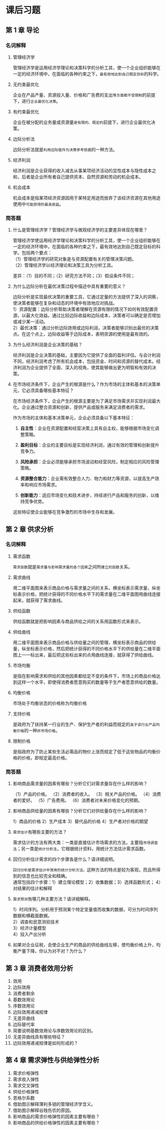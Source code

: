 # 课后习题

## 第 1 章 导论

### 名词解释

1. 管理经济学

   管理经济学是运用经济学理论和决策科学的分析工具，使一个企业组织能够在一定的经济环境中，在面临的各种约束之下，`最有效地达到自己既定目标`的科学。

2. 无约束最优化

   企业在产品产量、资源投入量、价格和广告费的支出`等方面都不受限制`的前提下，进行`企业最优化决策`。

3. 有约束最优化

   企业在被分配的业务量或资源量`是有限的、既定的`前提下，进行企业最优化决策。

4. 边际分析法

   边际分析法就是`利用边际值作为决策参考依据`的一种方法。

5. 经济利润

   经济利润是企业获得的收入减去从事某项经济活动的显性成本与隐性成本之和，后者是企业所有者自己提供资本、自然资源和劳动的机会成本。

6. 机会成本

   机会成本是指某项经济资源因用于某特定用途而放弃了该经济资源在其他用途使用中`可能获得的最高收益`。

### 简答题

1. 什么是管理经济学？管理经济学与微观经济学的主要差异体现在哪里？

   管理经济学使运用经济学理论和决策科学的分析工具，使一个企业组织能够在一定的经济环境中，在面临的各种约束之下，最有效地达到自己既定目标的科学。包括两个要点：  
   （1）管理经济学的研究对象是与资源配置有关的管理决策问题。  
   （2）管理经济学以经济理论和决策工具为分析工具。

   差异：（1）目的不同；（2）研究方法不同；（3）假设条件不同；

2. 为什么边际分析在最优决策过程中描述中具有重要的意义？

   边际分析是实现最优决策的重要工具，它通过定量的方法提供了深入的洞察，使决策者能够在复杂和动态的环境中有效地应对挑战。  
   1）资源配置：边际分析帮助决策者理解在资源有限的情况下如何有效配置资源，以最大化效益。通过比较边际收益和边际成本，决策者可以确定是否增加或减少某一活动。  
   2）最优决策：通过分析边际效用或边际利润，决策者能够识别出最优的决策点。在这个点上，边际收益等于边际成本，表明资源的使用是最有效的。

3. 为什么经济利润是企业决策的基础？

   经济利润是企业决策的基础，主要因为它提供了全面的盈利评估。与会计利润不同，经济利润考虑了所有机会成本，包括资金、时间和资源的替代成本。经济利润为企业提供了全面、深入的视角，使其能够做出更为明智和有效的决策。

4. 在市场经济条件下，企业产生的根源是什么？作为市场的主体和基本的决策单元，它必须具备哪些基本特征？

   在市场经济条件下，企业产生的根源主要是为了满足市场需求并实现利润最大化。企业通过整合资源和创新，提供产品或服务来满足消费者的需求。

   作为市场的主体和基本决策单元，企业必须具备以下基本特征：

   1. **自主性**：企业在资源配置和经营决策上具有自主权，能够根据市场变化调整策略。

   2. **盈利目标**：企业的主要目标是实现经济利润，通过有效的管理和创新提升竞争力。

   3. **风险承担**：企业必须能够承担市场波动和经营风险，制定相应的风险管理策略。

   4. **资源整合能力**：企业需有效整合人力、物力和财力等资源，以提高生产效率和响应市场需求。

   5. **创新能力**：适应市场变化和技术进步，持续进行产品和服务的创新，以维持竞争优势。

   这些特征使企业能够在竞争激烈的市场中生存和发展。

## 第 2 章 供求分析

### 名词解释

1. 需求函数

   `需求函数`就是`需求量与影响需求量的各个因素`之间所`建立的函数`关系。

2. 需求曲线

   用二维平面图来表示商品价格与需求量之间的关系，横坐标表示需求量，纵坐标表示价格，把统计获得的不同价格水平下的需求量在二维平面图用曲线连接起来，就获得了需求曲线。

3. 供给函数

   供给函数就是把影响因素与商品供给之间的关系用函数形式来表示。

4. 供给曲线

   用二维平面图来表示商品价格与供给量之间的管理，横坐标表示商品的供给量，纵坐标表示价格，然后把统计获得的不同价格水平下的供给量在二维平面图上一一标出来，最后把这些标出来的点用曲线连接，就获得了供给曲线。

5. 市场均衡

   是指在影响需求和供给的其他因素都给定不变的条件下，市场上的商品价格达到这样一个水平，即使得消费者愿意购买的数量等于生产者愿意供给的数量。

6. 均衡价格

   市场处于均衡状态的价格称为均衡价格

7. 支持价格

   是政府为了扶持某一行业的生产、保护生产者的利益而规定的`高于该行业产品均衡价格`的一种`非市场价格`。

8. 限制价格

   是指政府为了防止某些生活必需品的物价上涨而规定了低于这些物品的均衡价格的价格，即规定最高价格。

### 简答题

1. 影响商品需求量的因素有哪些？分析它们对需求量存在什么样的影响？

   （1）产品的价格。
   （2）消费者的收入。
   （3）相关产品的价格。
   （4）消费者的爱好。
   （5）广告费用。
   （6）消费者对未来价格变化的预期。

2. 影响商品供给量的因素有哪些？分析它们对供给量存在什么样的影响？

   1）商品的价格 2）生产成本 3）替代品的价格 4）生产者对价格的期望

3. `需求估计`有哪些主要的方法？

   需求估计的方法有两大类：一类是直接估计市场需求的方法，主要指`市场调查法`；另一类是`统计分析法`，它根据统计资料，用统计方法估计需求函数。

4. 回归分析估计需求的四个步骤各是什么？请详细说明。

   `回归分析是需求估计中常用的统计分析方法。`这种方法的特点是较为客观，而且所得到的信息也比较完全和精确。  
   通常包括四个步骤：1）建立理论模型；2）收集数据；3）选择函数形式； 4）对结果的估计和解释

5. `需求预测`有哪几种主要方法？请详细解释。

   1）时间序列。分析用于预测某个特定变量值而收集的数据，可分为时间序列数据和横截面数据。  
   2）调查和民意测验技术  
   3）经济计量模型  
   4）投入产出分析

6. 如果对企业征税，会使企业生产的商品的供给曲线左移，使均衡价格上升，均衡产量下降，你认为对不对？为什么？

## 第 3 章 消费者效用分析

1. 效用
2. 边际效用
3. 消费者剩余
4. 基数效用论
5. 序数效用论
6. 边际效用递减规律
7. 无差异曲线
8. 边际替代率
9. 简要说明基数效用论与序数效用论的区别。
10. 无差异曲线具有哪些特征？
11. 边际效用递减规律是如何形成的？

## 第 4 章 需求弹性与供给弹性分析

1. 需求价格弹性
2. 需求收入弹性
3. 需求交叉弹性
4. 供给价格弹性
5. 恩格尔系数
6. 借助图示解释薄利多销的管理经济学含义。
7. 借助图示解释谷贱伤农的原因。
8. 影响商品的需求价格弹性的因素主要有哪些？
9. 影响商品的供给价格弹性的因素主要有哪些？
